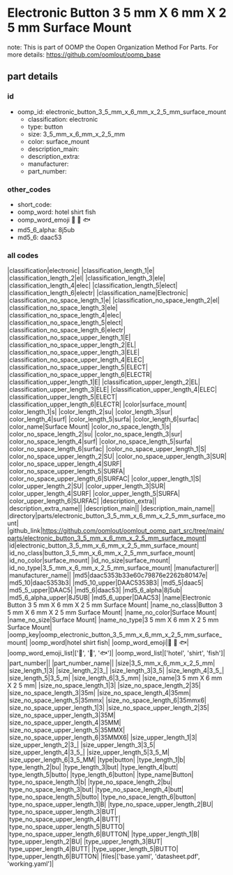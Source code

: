 # Electronic Button 3 5 mm X 6 mm X 2 5 mm Surface Mount  

note: This is part of OOMP the Oopen Organization Method For Parts. For more details: https://github.com/oomlout/oomp_base

##  part details





### id
* oomp_id: electronic_button_3_5_mm_x_6_mm_x_2_5_mm_surface_mount
  * classification: electronic
  * type: button
  * size: 3_5_mm_x_6_mm_x_2_5_mm
  * color: surface_mount
  * description_main: 
  * description_extra: 
  * manufacturer: 
  * part_number: 

### other_codes
* short_code: 
* oomp_word: hotel shirt fish
* oomp_word_emoji :hotel: :shirt: :fish:
* md5_6_alpha: 8j5ub
* md5_6: daac53

### all codes 
|classification|electronic|
|classification_length_1|e|
|classification_length_2|el|
|classification_length_3|ele|
|classification_length_4|elec|
|classification_length_5|elect|
|classification_length_6|electr|
|classification_name|Electronic|
|classification_no_space_length_1|e|
|classification_no_space_length_2|el|
|classification_no_space_length_3|ele|
|classification_no_space_length_4|elec|
|classification_no_space_length_5|elect|
|classification_no_space_length_6|electr|
|classification_no_space_upper_length_1|E|
|classification_no_space_upper_length_2|EL|
|classification_no_space_upper_length_3|ELE|
|classification_no_space_upper_length_4|ELEC|
|classification_no_space_upper_length_5|ELECT|
|classification_no_space_upper_length_6|ELECTR|
|classification_upper_length_1|E|
|classification_upper_length_2|EL|
|classification_upper_length_3|ELE|
|classification_upper_length_4|ELEC|
|classification_upper_length_5|ELECT|
|classification_upper_length_6|ELECTR|
|color|surface_mount|
|color_length_1|s|
|color_length_2|su|
|color_length_3|sur|
|color_length_4|surf|
|color_length_5|surfa|
|color_length_6|surfac|
|color_name|Surface Mount|
|color_no_space_length_1|s|
|color_no_space_length_2|su|
|color_no_space_length_3|sur|
|color_no_space_length_4|surf|
|color_no_space_length_5|surfa|
|color_no_space_length_6|surfac|
|color_no_space_upper_length_1|S|
|color_no_space_upper_length_2|SU|
|color_no_space_upper_length_3|SUR|
|color_no_space_upper_length_4|SURF|
|color_no_space_upper_length_5|SURFA|
|color_no_space_upper_length_6|SURFAC|
|color_upper_length_1|S|
|color_upper_length_2|SU|
|color_upper_length_3|SUR|
|color_upper_length_4|SURF|
|color_upper_length_5|SURFA|
|color_upper_length_6|SURFAC|
|description_extra||
|description_extra_name||
|description_main||
|description_main_name||
|directory|parts/electronic_button_3_5_mm_x_6_mm_x_2_5_mm_surface_mount|
|github_link|https://github.com/oomlout/oomlout_oomp_part_src/tree/main/parts/electronic_button_3_5_mm_x_6_mm_x_2_5_mm_surface_mount|
|id|electronic_button_3_5_mm_x_6_mm_x_2_5_mm_surface_mount|
|id_no_class|button_3_5_mm_x_6_mm_x_2_5_mm_surface_mount|
|id_no_color|surface_mount|
|id_no_size|surface_mount|
|id_no_type|3_5_mm_x_6_mm_x_2_5_mm_surface_mount|
|manufacturer||
|manufacturer_name||
|md5|daac5353b33e60c79876e2262b80147e|
|md5_10|daac5353b3|
|md5_10_upper|DAAC5353B3|
|md5_5|daac5|
|md5_5_upper|DAAC5|
|md5_6|daac53|
|md5_6_alpha|8j5ub|
|md5_6_alpha_upper|8J5UB|
|md5_6_upper|DAAC53|
|name|Electronic Button 3 5 mm X 6 mm X 2 5 mm Surface Mount|
|name_no_class|Button 3 5 mm X 6 mm X 2 5 mm Surface Mount|
|name_no_color|Surface Mount|
|name_no_size|Surface Mount|
|name_no_type|3 5 mm X 6 mm X 2 5 mm Surface Mount|
|oomp_key|oomp_electronic_button_3_5_mm_x_6_mm_x_2_5_mm_surface_mount|
|oomp_word|hotel shirt fish|
|oomp_word_emoji|:hotel: :shirt: :fish:|
|oomp_word_emoji_list|[':hotel:', ':shirt:', ':fish:']|
|oomp_word_list|['hotel', 'shirt', 'fish']|
|part_number||
|part_number_name||
|size|3_5_mm_x_6_mm_x_2_5_mm|
|size_length_1|3|
|size_length_2|3_|
|size_length_3|3_5|
|size_length_4|3_5_|
|size_length_5|3_5_m|
|size_length_6|3_5_mm|
|size_name|3 5 mm X 6 mm X 2 5 mm|
|size_no_space_length_1|3|
|size_no_space_length_2|35|
|size_no_space_length_3|35m|
|size_no_space_length_4|35mm|
|size_no_space_length_5|35mmx|
|size_no_space_length_6|35mmx6|
|size_no_space_upper_length_1|3|
|size_no_space_upper_length_2|35|
|size_no_space_upper_length_3|35M|
|size_no_space_upper_length_4|35MM|
|size_no_space_upper_length_5|35MMX|
|size_no_space_upper_length_6|35MMX6|
|size_upper_length_1|3|
|size_upper_length_2|3_|
|size_upper_length_3|3_5|
|size_upper_length_4|3_5_|
|size_upper_length_5|3_5_M|
|size_upper_length_6|3_5_MM|
|type|button|
|type_length_1|b|
|type_length_2|bu|
|type_length_3|but|
|type_length_4|butt|
|type_length_5|butto|
|type_length_6|button|
|type_name|Button|
|type_no_space_length_1|b|
|type_no_space_length_2|bu|
|type_no_space_length_3|but|
|type_no_space_length_4|butt|
|type_no_space_length_5|butto|
|type_no_space_length_6|button|
|type_no_space_upper_length_1|B|
|type_no_space_upper_length_2|BU|
|type_no_space_upper_length_3|BUT|
|type_no_space_upper_length_4|BUTT|
|type_no_space_upper_length_5|BUTTO|
|type_no_space_upper_length_6|BUTTON|
|type_upper_length_1|B|
|type_upper_length_2|BU|
|type_upper_length_3|BUT|
|type_upper_length_4|BUTT|
|type_upper_length_5|BUTTO|
|type_upper_length_6|BUTTON|
|files|['base.yaml', 'datasheet.pdf', 'working.yaml']|
